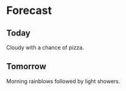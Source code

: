 # Forecast

## Today

Cloudy with a chance of pizza.

## Tomorrow

Morning rainblows followed by light showers.
